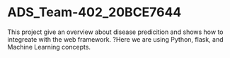 # ADS_Team-402_20BCE7644
This project give an overview about disease predicition and shows how to integreate with  the web framework.
?Here we are using Python, flask, and Machine Learning concepts.
